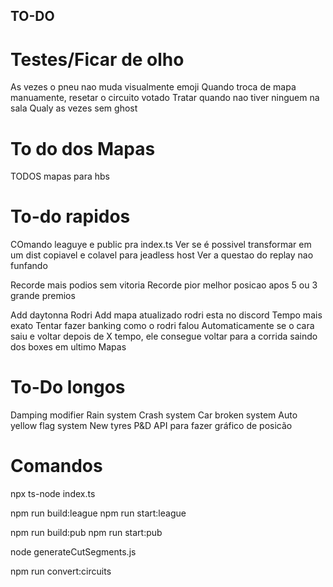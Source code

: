 ## TO-DO

# Testes/Ficar de olho

As vezes o pneu nao muda visualmente emoji
Quando troca de mapa manuamente, resetar o circuito votado
Tratar quando nao tiver ninguem na sala
Qualy as vezes sem ghost

# To do dos Mapas

TODOS mapas para hbs

# To-do rapidos

COmando leaguye e public pra index.ts
Ver se é possivel transformar em um dist copiavel e colavel para jeadless host
Ver a questao do replay nao funfando

Recorde mais podios sem vitoria
Recorde pior melhor posicao apos 5 ou 3 grande premios

Add daytonna Rodri
Add mapa atualizado rodri esta no discord
Tempo mais exato
Tentar fazer banking como o rodri falou
Automaticamente se o cara saiu e voltar depois de X tempo, ele consegue voltar para a corrida saindo dos boxes em ultimo
Mapas

# To-Do longos

Damping modifier
Rain system
Crash system
Car broken system
Auto yellow flag system
New tyres
P&D
API para fazer gráfico de posicão

# Comandos

npx ts-node index.ts

npm run build:league
npm run start:league

npm run build:pub
npm run start:pub

node generateCutSegments.js

npm run convert:circuits
